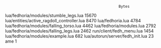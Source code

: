 						                                Bytes
lua/fedhoria/modules/stumble_legs.lua		    15670
lua/entities/active_ragdoll_controller.lua	8470
lua/fedhoria.lua				                    4784
lua/fedhoria/modules/falling_torso.lua		  4462
lua/fedhoria/modules.lua			              2792
lua/fedhoria/modules/falling_legs.lua		    2462
run/client/fedh_menu.lua			              1454
lua/fedhoria/modules/example.lua		        682
lua/autorun/server/fedh_init.lua		        23
ame						                              1
